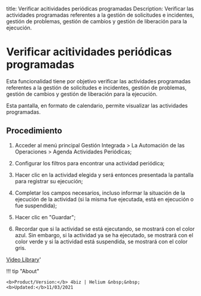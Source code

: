 title: Verificar acitividades periódicas programadas
Description: Verificar las actividades programadas referentes a la gestión de solicitudes e incidentes, gestión de problemas, gestión de cambios y gestión de liberación para la ejecución.
# Verificar acitividades periódicas programadas


Esta funcionalidad tiene por objetivo verificar las actividades programadas
referentes a la gestión de solicitudes e incidentes, gestión de problemas,
gestión de cambios y gestión de liberación para la ejecución.

Esta pantalla, en formato de calendario, permite visualizar las actividades
programadas.

Procedimiento
-----------------

1.  Acceder al menú principal Gestión Integrada \> La Automación de las
    Operaciones \> Agenda Actividades Periódicas;

2.  Configurar los filtros para encontrar una actividad periódica;

3.  Hacer clic en la actividad elegida y será entonces presentada la pantalla
    para registrar su ejecución;

4.  Completar los campos necesarios, incluso informar la situación de la
    ejecución de la actividad (si la misma fue ejecutada, está en ejecución o
    fue suspendida);

5.  Hacer clic en "Guardar";

6.  Recordar que si la actividad se está ejecutando, se mostrará con el color
    azul. Sin embargo, si la actividad ya se ha ejecutado, se mostrará con el
    color verde y si la actividad está suspendida, se mostrará con el color
    gris.


<i class='fa fa-youtube-play  fa-2x' style='color:#97ce17;vertical-align: middle;'> </i> [Video Library](https://www.youtube.com/playlist?list=PLB5qK2uzf2ROTLt6Tt7uegzqwpXHX5nA2)'

!!! tip "About"

    <b>Product/Version:</b> 4biz | Helium &nbsp;&nbsp;
    <b>Updated:</b>11/03/2021
